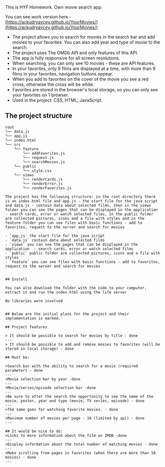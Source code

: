 This is HYF Homework. Own movie search app.

You can see work version here - [https://ackudryavcev.github.io/YourMovies/](https://ackudryavcev.github.io/YourMovies/)

- The project allows you to search for movies in the search bar and add movies to your favorites. You can also add year and type of movie to the search.
- The project uses The OMDb API and only features of this API.
- The app is fully responsive for all screen resolutions.
- When searching, you can only see 10 movies - these are API features.
- In your favorites, only 9 films are displayed at a time, with more than 9 films in your favorites, navigation buttons appear.
- When you add to favorites on the cover of the movie you see a red cross, otherwise the cross will be white.
- Favorites are stored in the browser's local storage, so you can only see your favorites on 1 browser.
- Used in the project: CSS, HTML, JavaScript.


## The project structure

```text
root
└── data.js
└── app.js
└── index.html
└── src
    └── feature
        └── addFavorites.js
        └── request.js
        └── searchMovies.js
    └── public
        └── style.css
    └── views
        └── renderCards.js
        └── renderError.js
        └── renderFavorites.js

The project has the following structure: in the root directory there is an index.html file and app.js - the start file for the java script and data.js - contain data about selected films, then in the views folder you can see the pages that can be displayed in the application - search cards, error or watch selected films, in the public folder are collected pictures, icons and a file with styles and in the feature folder you can see files with basic functions - add to favorites, request to the server and search for movies

- `app.js` the start file for the java script
- `data.js` contain data about selected films
- `views` you can see the pages that can be displayed in the application  - search cards, error or watch selected films
- `public` public folder are collected pictures, icons and a file with styles
- `feature` you can see files with basic functions - add to favorites, request to the server and search for movies


## Install

You can also download the folder with the code to your computer, extract it and run the index.html using the life server

No libraries were involved


## Below are the initial plans for the project and their implementation is marked.

## Project features

> It should be possible to search for movies by title - done
---
> It should be possible to add and remove movies to favorites (will be stored in local storage) - done

## Must be:

>Search bar with the ability to search for a movie (required parameter) - done
---
>Movie selection bar by year -done
---
>Movie/series/episode selection bar -done
---
>Be sure to after the search the opportunity to see the name of the movie, poster, year and type (movie, TV series, episode) - done
---
>The same goes for watching favorite movies. - done
---
>Maximum number of movies per page - 10 (limited by api) - done
---

## It would be nice to do:
>Links to more information about the film on IMDB -done
---
>Display information about the total number of matching movies - done
---
>Make scrolling from pages in favorites (when there are more than 10 movies) - done
---

